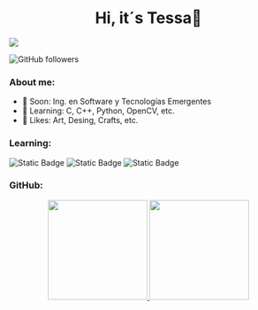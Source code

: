 <div align="center">
<h1 align="center">Hi, it´s Tessa🌸</h1>
</div>
<img src="[https://i.imgur.com/3ZoPhqP.png](https://imgur.com/a/lztxy5N)">

![GitHub followers](https://img.shields.io/github/followers/tessarivas?label=FOLLOWERS&style=for-the-badge&logo=github&logoColor=B92DFF&labelColor=black&color=D98CFF)

### About me:
- 💋 Soon: Ing. en Software y Tecnologías Emergentes
- 💌 Learning: C, C++, Python, OpenCV, etc.
- 🎨 Likes: Art, Desing, Crafts, etc.

### Learning:
![Static Badge](https://img.shields.io/badge/C-white?style=for-the-badge&logo=c&logoColor=white&labelColor=FF00AA)
![Static Badge](https://img.shields.io/badge/C%2B%2B-white?style=for-the-badge&logo=c%2B%2B&logoColor=white&labelColor=AA00FF)
![Static Badge](https://img.shields.io/badge/PYTHON-white?style=for-the-badge&logo=python&logoColor=white&labelColor=0036FF)

### GitHub:

<p align="center">
<a href="https://github.com/tessarivas">
  <img height="180em" src="https://github-readme-stats-eight-theta.vercel.app/api?username=tessarivas&show_icons=true&theme=algolia&include_all_commits=true&count_private=true"/>
  <img height="180em" src="https://github-readme-stats-eight-theta.vercel.app/api/top-langs/?username=tessarivas&layout=compact&langs_count=8&theme=algolia"/>
</a>
</p>
